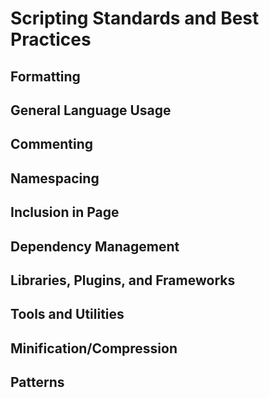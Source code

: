 Scripting Standards and Best Practices
======================================

Formatting
----------

General Language Usage
----------------------

Commenting
----------

Namespacing
-----------

Inclusion in Page
-----------------

Dependency Management
---------------------

Libraries, Plugins, and Frameworks
----------------------------------

Tools and Utilities
-------------------

Minification/Compression
------------------------

Patterns
--------

